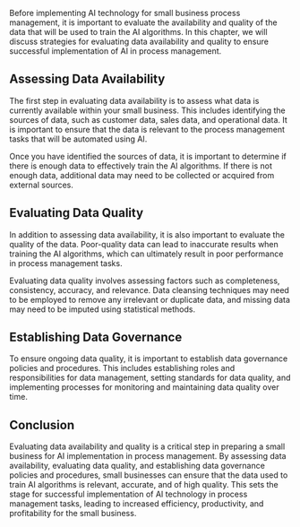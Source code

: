 
Before implementing AI technology for small business process management, it is important to evaluate the availability and quality of the data that will be used to train the AI algorithms. In this chapter, we will discuss strategies for evaluating data availability and quality to ensure successful implementation of AI in process management.

Assessing Data Availability
---------------------------

The first step in evaluating data availability is to assess what data is currently available within your small business. This includes identifying the sources of data, such as customer data, sales data, and operational data. It is important to ensure that the data is relevant to the process management tasks that will be automated using AI.

Once you have identified the sources of data, it is important to determine if there is enough data to effectively train the AI algorithms. If there is not enough data, additional data may need to be collected or acquired from external sources.

Evaluating Data Quality
-----------------------

In addition to assessing data availability, it is also important to evaluate the quality of the data. Poor-quality data can lead to inaccurate results when training the AI algorithms, which can ultimately result in poor performance in process management tasks.

Evaluating data quality involves assessing factors such as completeness, consistency, accuracy, and relevance. Data cleansing techniques may need to be employed to remove any irrelevant or duplicate data, and missing data may need to be imputed using statistical methods.

Establishing Data Governance
----------------------------

To ensure ongoing data quality, it is important to establish data governance policies and procedures. This includes establishing roles and responsibilities for data management, setting standards for data quality, and implementing processes for monitoring and maintaining data quality over time.

Conclusion
----------

Evaluating data availability and quality is a critical step in preparing a small business for AI implementation in process management. By assessing data availability, evaluating data quality, and establishing data governance policies and procedures, small businesses can ensure that the data used to train AI algorithms is relevant, accurate, and of high quality. This sets the stage for successful implementation of AI technology in process management tasks, leading to increased efficiency, productivity, and profitability for the small business.
